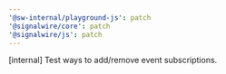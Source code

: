 ```yaml
---
'@sw-internal/playground-js': patch
'@signalwire/core': patch
'@signalwire/js': patch
---
```


[internal] Test ways to add/remove event subscriptions.

